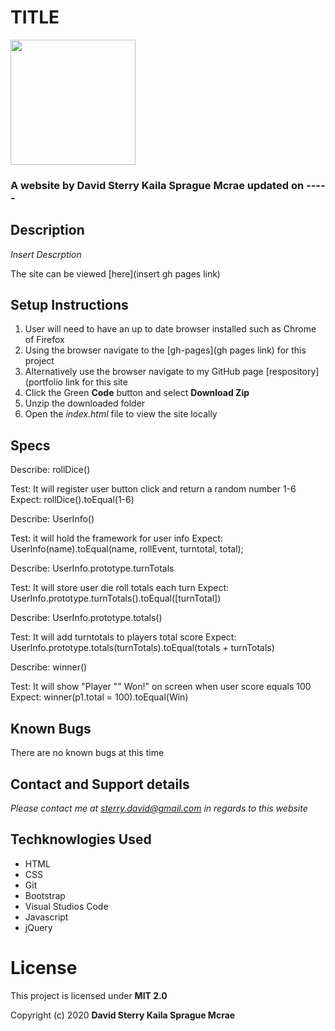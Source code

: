 # TITLE 
<img src="https://github.com/Dave-Sterry.png" width="200px" height="auto">

### A website by David Sterry Kaila Sprague Mcrae updated on -----

## Description

_Insert Descrption_

The site can be viewed [here](insert gh pages link)

## Setup Instructions
1. User will need to have an up to date browser installed such as Chrome of Firefox
2. Using the browser navigate to the [gh-pages](gh pages link) for this project
2. Alternatively use the browser navigate to my GitHub page [respository](portfolio link for this site
3. Click the Green **Code** button and select **Download Zip**
4. Unzip the downloaded folder
5. Open the _index.html_ file to view the site locally

## Specs

Describe: rollDice()

Test: It will register user button click and return a random number 1-6  
Expect: rollDice().toEqual(1-6)

Describe: UserInfo()

Test: it will hold the framework for user info
Expect: UserInfo(name).toEqual(name, rollEvent, turntotal, total);

Describe: UserInfo.prototype.turnTotals

Test: It will store user die roll totals each turn
Expect: UserInfo.prototype.turnTotals().toEqual([turnTotal])

Describe: UserInfo.prototype.totals()

Test: It will add turntotals to players total score
Expect: UserInfo.prototype.totals(turnTotals).toEqual(totals + turnTotals)

Describe: winner()

Test: It will show "Player "" Won!" on screen when user score equals 100
Expect: winner(p1.total = 100).toEqual(Win)

## Known Bugs
There are no known bugs at this time

## Contact and Support details

_Please contact me at sterry.david@gmail.com in regards to this website_

## Techknowlogies Used

* HTML
* CSS
* Git
* Bootstrap
* Visual Studios Code
* Javascript 
* jQuery

# License

This project is licensed under **MIT 2.0**

Copyright (c) 2020 **David Sterry Kaila Sprague Mcrae**